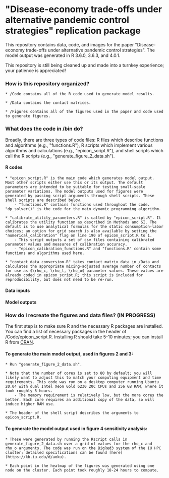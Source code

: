 # "Disease-economy trade-offs under alternative pandemic control strategies" replication package

This repository contains data, code, and images for the paper "Disease-economy trade-offs under alternative pandemic control strategies". The model output was generated in R 3.6.0, 3.6.3, and 4.0.1.

This repository is still being cleaned up and made into a turnkey experience; your patience is appreciated!


### How is this repository organized?

	* /Code contains all of the R code used to generate model results.

	* /Data contains the contact matrices.

	* /Figures contains all of the figures used in the paper and code used to generate figures.

### What does the code in /bin do?

Broadly, there are three types of code files: R files which describe functions and algorithms (e.g., "functions.R"), R scripts which implement various algorithms and calculations (e.g., "epicon_script.R"), and shell scripts which call the R scripts (e.g., "generate_figure_2_data.sh").

#### R codes

	* "epicon_script.R" is the main code which generates model output. Most other scripts either use this or its output. The default parameters are intended to be suitable for testing small-scale parameter variations. The model outputs used for figures were generated by passing script arguments through shell scripts. These shell scripts are described below.
		- "functions.R" contains functions used throughout the code. "dp_solver()" is the code for the main dynamic programming algorithm.

	* "calibrate_utility_parameters.R" is called by "epicon_script.R". It calibrates the utility function as described in Methods and SI. The default is to use analytical formulas for the static consumption-labor choices; an option for grid search is also available by setting the "numerical_calibration" flag on line 190 of epicon_script.R to 1.
		- This script outputs a set of csv files containing calibrated parameter values and measures of calibration accuracy.
		- "epicon_calibration_functions.R" and "functions.R" contain some functions and algorithms used here.

	* "contact_data_conversion.R" takes contact matrix data in /Data and calculates the appropriate mixing-adjusted average number of contacts for use as $\rho_c, \rho_l, \rho_o$ parameter values. These values are already coded in epicon_script.R; this script is included for reproducibility, but does not need to be re-run.

#### Data inputs

#### Model outputs

### How do I recreate the figures and data files? (IN PROGRESS)

The first step is to make sure R and the necessary R packages are installed. You can find a list of necessary packages in the header of /Code/epicon_script.R. Installing R should take 5-10 minutes; you can install R from [CRAN](https://cran.r-project.org/).

#### To generate the main model output, used in figures 2 and 3:

	* Run "generate_figure_2_data.sh".

	* Note that the number of cores is set to 80 by default; you will likely want to adjust this to match your computing equipment and time requirements. This code was run on a desktop computer running Ubuntu 20.04 with dual Intel Xeon Gold 6230 20C CPUs and 256 GB RAM, where it took roughly 5 hours. 
		- The memory requirement is relatively low, but the more cores the better. Each core requires an additional copy of the data, so will induce higher RAM use.

	* The header of the shell script describes the arguments to epicon_script.R.

#### To generate the model output used in figure 4 sensitivity analysis:

	* These were generated by running the Rscript calls in generate_figure_2_data.sh over a grid of values for the rho_c and rho_o arguments. The code was run on the BigRed3 system of the IU HPC cluster; detailed specifications can be found [here](https://kb.iu.edu/d/aoku).

	* Each point in the heatmap of the figures was generated using one node on the cluster. Each point took roughly 18-24 hours to compute.


